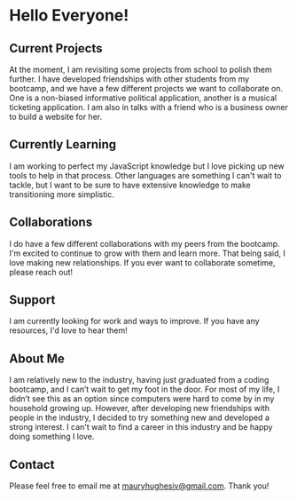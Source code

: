 # Hello Everyone!


## Current Projects

At the moment, I am revisiting some projects from school to polish them further. I have developed friendships with other students from my bootcamp, and we have a few different projects we want to collaborate on. One is a non-biased informative political application, another is a musical ticketing application. I am also in talks with a friend who is a business owner to build a website for her.


## Currently Learning

I am working to perfect my JavaScript knowledge but I love picking up new tools to help in that process. Other languages are something I can't wait to tackle, but I want to be sure to have extensive knowledge to make transitioning more simplistic.


## Collaborations

I do have a few different collaborations with my peers from the bootcamp. I'm excited to continue to grow with them and learn more. That being said, I love making new relationships. If you ever want to collaborate sometime, please reach out!


## Support

I am currently looking for work and ways to improve. If you have any resources, I'd love to hear them!


## About Me

I am relatively new to the industry, having just graduated from a coding bootcamp, and I can’t wait to get my foot in the door. For most of my life, I didn’t see this as an option since computers were hard to come by in my household growing up. However, after developing new friendships with people in the industry, I decided to try something new and developed a strong interest. I can't wait to find a career in this industry and be happy doing something I love.


## Contact

Please feel free to email me at mauryhughesiv@gmail.com. Thank you!
